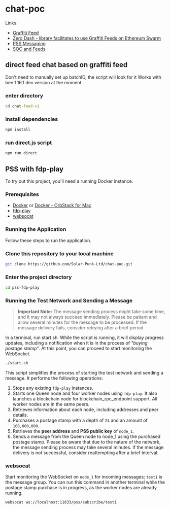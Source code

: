 # chat-poc

Links:

- [Graffiti Feed](https://github.com/fairDataSociety/FIPs/blob/master/text/0062-graffiti-feed.md)
- [Zero Dash - library facilitates to use Graffiti Feeds on Ethereum Swarm](https://github.com/anythread/zerodash)
- [PSS Messaging](https://docs.ethswarm.org/docs/develop/dapps-on-swarm/pss/)
- [SOC and Feeds](https://bee-js.ethswarm.org/docs/soc-and-feeds/)

## direct feed chat based on graffiti feed

Don't need to manually set up batchID, the script will look for it
Works with bee 1.16.1 dev version at the moment

### enter directory
```cmd
cd chat-feed-v1
```
### install dependencies
```js
npm install
```

### run direct.js script
```js
npm run direct
```

## PSS with fdp-play

To try out this project, you'll need a running Docker instance.

### Prerequisites

- [Docker](https://www.docker.com/get-started) or [Docker - OrbStack for Mac](https://orbstack.dev)
- [fdp-play](https://github.com/fairDataSociety/fdp-play)
- [websocat](https://github.com/vi/websocat)

### Running the Application

Follow these steps to run the application.

### Clone this repository to your local machine

```bash
git clone https://github.com/Solar-Punk-Ltd/chat-poc.git
```

### Enter the project directory

```bash
cd pss-fdp-play
```

### Running the Test Network and Sending a Message

> __Important Note:__ The message sending process might take some time, and it may not always succeed immediately. Please be patient and allow several minutes for the message to be processed. If the message delivery fails, consider retrying after a brief period.

In a terminal, run start.sh. While the script is running, it will display progress updates, including a notification when it is in the process of _"buying postage stamp"_. At this point, you can proceed to start monitoring the WebSocket.

```bash
./start.sh
```

This script simplifies the process of starting the test network and sending a message. It performs the following operations:

1. Stops any existing `fdp-play` instances.
2. Starts one Queen node and four worker nodes using `fdp-play`. It also launches a blockchain node for blockchain_rpc_endpoint support. All worker nodes are in the same peers.
3. Retrieves information about each node, including addresses and peer details.
4. Purchases a postage stamp with a depth of `24` and an amount of `100,000,000`.
5. Retrieves the __peer address__ and __PSS public key__ of `node_1`.
6. Sends a message from the Queen node to node_1 using the purchased postage stamp. Please be aware that due to the nature of the network, the message sending process may take several minutes. If the message delivery is not successful, consider reattempting after a brief interval.

### websocat

Start monitoring the WebSocket on `node_1` for incoming messages; `test1` is the message group. You can run this command in another terminal while the postage stamp purchase is in progress, as the worker nodes are already running.

```bash
websocat ws://localhost:11633/pss/subscribe/test1
```
